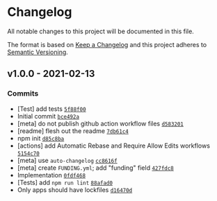 # Changelog

All notable changes to this project will be documented in this file.

The format is based on [Keep a Changelog](https://keepachangelog.com/en/1.0.0/)
and this project adheres to [Semantic Versioning](https://semver.org/spec/v2.0.0.html).

## v1.0.0 - 2021-02-13

### Commits

- [Test] add tests [`5f88f00`](https://github.com/inspect-js/has-private-fields/commit/5f88f000a80a7e9a34f81349631692fc21c59182)
- Initial commit [`bce492a`](https://github.com/inspect-js/has-private-fields/commit/bce492af51f5acbcad2adf6a2299e046ca059f55)
- [meta] do not publish github action workflow files [`d583201`](https://github.com/inspect-js/has-private-fields/commit/d58320117658cf9c661f47c3751c56861c951366)
- [readme] flesh out the readme [`7db61c4`](https://github.com/inspect-js/has-private-fields/commit/7db61c4d57749148221ce51d4b1b51a5edde2a0c)
- npm init [`d85c8ba`](https://github.com/inspect-js/has-private-fields/commit/d85c8baf72e99eb59127e8f2250c2b4986cbdb23)
- [actions] add Automatic Rebase and Require Allow Edits workflows [`5154c70`](https://github.com/inspect-js/has-private-fields/commit/5154c70359a076d69e9f8bf5ce7e94d2ba8e5ec2)
- [meta] use `auto-changelog` [`cc8616f`](https://github.com/inspect-js/has-private-fields/commit/cc8616f5b82fa947f9d1c0b899a1fb336bbc8dd6)
- [meta] create `FUNDING.yml`; add "funding" field [`427fdc8`](https://github.com/inspect-js/has-private-fields/commit/427fdc80e1638db42490461b271abd17b298bcaf)
- Implementation [`0fdf468`](https://github.com/inspect-js/has-private-fields/commit/0fdf468e5aae979484bbcc855376403449186b83)
- [Tests] add `npm run lint` [`88afad0`](https://github.com/inspect-js/has-private-fields/commit/88afad039e297e3569c249f1b896b9df64b79c8e)
- Only apps should have lockfiles [`d16470d`](https://github.com/inspect-js/has-private-fields/commit/d16470dedc3f1c7f55564937241f9ebc2ca050af)
